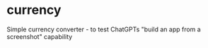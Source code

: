 # currency
Simple currency converter - to test ChatGPTs "build an app from a screenshot" capability
